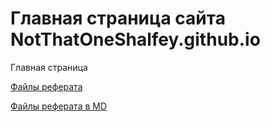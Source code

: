 # Главная страница сайта NotThatOneShalfey.github.io

Главная страница

[Файлы реферата](https://github.com/NotThatOneShalfey/devops-report/)

[Файлы реферата в MD](devops-md-doc/)
